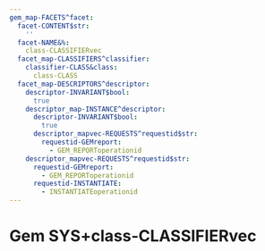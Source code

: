 ```yaml
---
gem_map-FACETS^facet:
  facet-CONTENT$str:
    ''
  facet-NAME&%:
    class-CLASSIFIERvec
  facet_map-CLASSIFIERS^classifier:
    classifier-CLASS&class:
      class-CLASS
  facet_map-DESCRIPTORS^descriptor:
    descriptor-INVARIANT$bool:
      true
    descriptor_map-INSTANCE^descriptor:
      descriptor-INVARIANT$bool:
        true
      descriptor_mapvec-REQUESTS^requestid$str:
        requestid-GEMreport:
          - GEM_REPORToperationid
    descriptor_mapvec-REQUESTS^requestid$str:
      requestid-GEMreport:
        - GEM_REPORToperationid
      requestid-INSTANTIATE:
        - INSTANTIATEoperationid
---
```

# Gem SYS+class-CLASSIFIERvec

